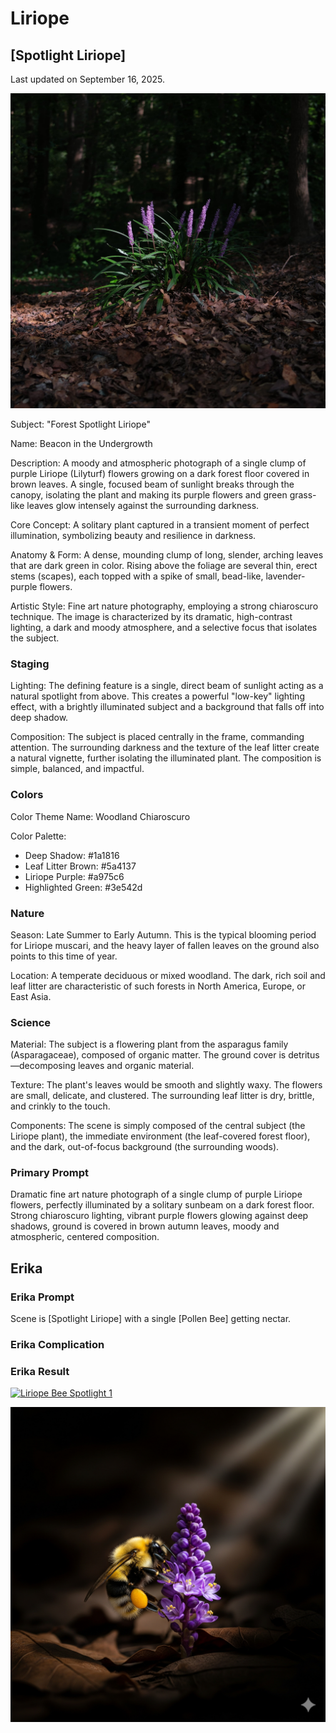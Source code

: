 # Liriope

## [Spotlight Liriope]

Last updated on September 16, 2025.

[![Liriope](/Assets/Raw/Liriope.jpeg)](/Assets/Raw/Liriope.jpeg)

Subject: "Forest Spotlight Liriope"

Name: Beacon in the Undergrowth

Description: A moody and atmospheric photograph of a single clump of purple Liriope (Lilyturf) flowers growing on a dark forest floor covered in brown leaves. A single, focused beam of sunlight breaks through the canopy, isolating the plant and making its purple flowers and green grass-like leaves glow intensely against the surrounding darkness.

Core Concept: A solitary plant captured in a transient moment of perfect illumination, symbolizing beauty and resilience in darkness.

Anatomy & Form: A dense, mounding clump of long, slender, arching leaves that are dark green in color. Rising above the foliage are several thin, erect stems (scapes), each topped with a spike of small, bead-like, lavender-purple flowers.

Artistic Style: Fine art nature photography, employing a strong chiaroscuro technique. The image is characterized by its dramatic, high-contrast lighting, a dark and moody atmosphere, and a selective focus that isolates the subject.

### Staging

Lighting: The defining feature is a single, direct beam of sunlight acting as a natural spotlight from above. This creates a powerful "low-key" lighting effect, with a brightly illuminated subject and a background that falls off into deep shadow.

Composition: The subject is placed centrally in the frame, commanding attention. The surrounding darkness and the texture of the leaf litter create a natural vignette, further isolating the illuminated plant. The composition is simple, balanced, and impactful.

### Colors

Color Theme Name: Woodland Chiaroscuro

Color Palette:

- Deep Shadow: #1a1816
- Leaf Litter Brown: #5a4137
- Liriope Purple: #a975c6
- Highlighted Green: #3e542d

### Nature

Season: Late Summer to Early Autumn. This is the typical blooming period for Liriope muscari, and the heavy layer of fallen leaves on the ground also points to this time of year.

Location: A temperate deciduous or mixed woodland. The dark, rich soil and leaf litter are characteristic of such forests in North America, Europe, or East Asia.

### Science

Material: The subject is a flowering plant from the asparagus family (Asparagaceae), composed of organic matter. The ground cover is detritus—decomposing leaves and organic material.

Texture: The plant's leaves would be smooth and slightly waxy. The flowers are small, delicate, and clustered. The surrounding leaf litter is dry, brittle, and crinkly to the touch.

Components: The scene is simply composed of the central subject (the Liriope plant), the immediate environment (the leaf-covered forest floor), and the dark, out-of-focus background (the surrounding woods).

### Primary Prompt

Dramatic fine art nature photograph of a single clump of purple Liriope flowers, perfectly illuminated by a solitary sunbeam on a dark forest floor. Strong chiaroscuro lighting, vibrant purple flowers glowing against deep shadows, ground is covered in brown autumn leaves, moody and atmospheric, centered composition.

## Erika

### Erika Prompt

Scene is [Spotlight Liriope] with a single [Pollen Bee] getting nectar.

### Erika Complication

### Erika Result

[![Liriope Bee Spotlight 1](/Assets/Generated/LiriopeBeeSpotlight1.png)](/Assets/Generated/LiriopeBeeSpotlight1.png)

[![Liriope Bee Spotlight 2](/Assets/Generated/LiriopeBeeSpotlight2.png)](/Assets/Generated/LiriopeBeeSpotlight2.png)